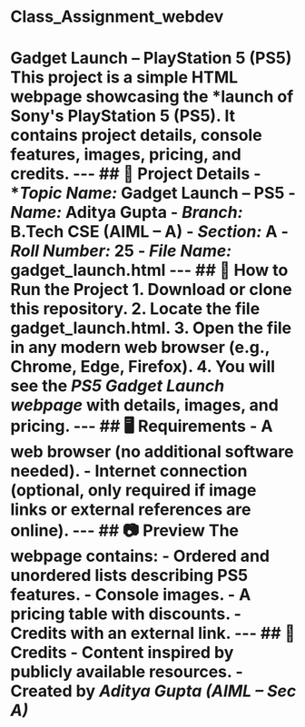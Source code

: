 # Class_Assignment_webdev
# Gadget Launch – PlayStation 5 (PS5) This project is a simple HTML webpage showcasing the *launch of Sony's PlayStation 5 (PS5). It contains project details, console features, images, pricing, and credits. --- ## 📄 Project Details - **Topic Name:* Gadget Launch – PS5 - *Name:* Aditya Gupta - *Branch:* B.Tech CSE (AIML – A) - *Section:* A - *Roll Number:* 25 - *File Name:* gadget_launch.html --- ## 🚀 How to Run the Project 1. Download or clone this repository. 2. Locate the file gadget_launch.html. 3. Open the file in any modern web browser (e.g., Chrome, Edge, Firefox). 4. You will see the *PS5 Gadget Launch webpage* with details, images, and pricing. --- ## 🖥 Requirements - A web browser (no additional software needed). - Internet connection (optional, only required if image links or external references are online). --- ## 📷 Preview The webpage contains: - Ordered and unordered lists describing PS5 features. - Console images. - A pricing table with discounts. - Credits with an external link. --- ## 📝 Credits - Content inspired by publicly available resources. - Created by *Aditya Gupta (AIML – Sec A)*
